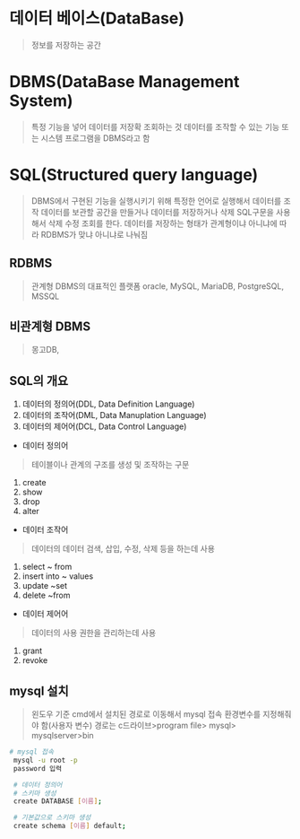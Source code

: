 # 데이터 베이스(DataBase)
> 정보를 저장하는 공간

# DBMS(DataBase Management System)
> 특정 기능을 넣어 데이터를 저장확 조회하는 것
> 데이터를 조작할 수 있는 기능 또는 시스템 프로그램을 DBMS라고 함

# SQL(Structured query language)
> DBMS에서 구현된 기능을 실행시키기 위해 특정한 언어로 실행해서 데이터를 조작
> 데이터를 보관할 공간을 만들거나 데이터를 저장하거나 삭제
> SQL구문을 사용해서 삭제 수정 조회를 한다.
> 데이터를 저장하는 형태가 관계형이냐 아니냐에 따라 RDBMS가 맞냐 아니냐로 나눠짐

## RDBMS
> 관계형 DBMS의 대표적인 플랫폼
> oracle, MySQL, MariaDB, PostgreSQL, MSSQL

## 비관계형 DBMS
> 몽고DB, 

## SQL의 개요
1. 데이터의 정의어(DDL, Data Definition Language)
2. 데이터의 조작어(DML, Data Manuplation Language)
3. 데이터의 제어어(DCL, Data Control Language)

- 데이터 정의어
> 테이블이나 관계의 구조를 생성 및 조작하는 구문
1. create
2. show
3. drop
4. alter

- 데이터 조작어
> 데이터의 데이터 검색, 삽입, 수정, 삭제 등을 하는데 사용
1. select ~ from
2. insert into ~ values
3. update ~set
4. delete ~from

- 데이터 제어어
> 데이터의 사용 권한을 관리하는데 사용
1. grant
2. revoke

## mysql 설치
> 왼도우 기준
> cmd에서 설치된 경로로 이동해서 mysql 접속
> 환경변수를 지정해줘야 함(사용자 변수)
> 경로는 c드라이브>program file> mysql> mysqlserver>bin

```sh
# mysql 접속
 mysql -u root -p
 password 입력

 # 데이터 정의어
 # 스키마 생성
 create DATABASE [이름];

 # 기본값으로 스키마 생성 
 create schema [이름] default;
```
